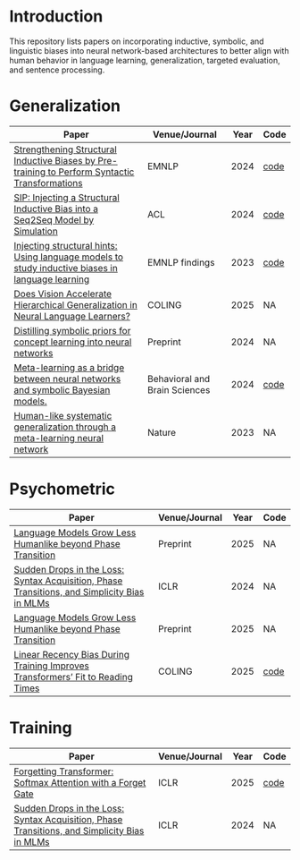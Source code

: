 # Introduction
This repository lists papers on incorporating inductive, symbolic, and linguistic biases into neural network-based architectures to better align with human behavior in language learning, generalization, targeted evaluation, and sentence processing.

# Generalization
| **Paper**                                                    | **Venue/Journal** | **Year** | **Code**                                               | 
| ------------------------------------------------------------ | --------- | -------- | ------------------------------------------------------------ |
| [Strengthening Structural Inductive Biases by Pre-training to Perform Syntactic Transformations](https://aclanthology.org/2024.emnlp-main.645/) | EMNLP | 2024| [code](https://github.com/namednil/step)|
|[SIP: Injecting a Structural Inductive Bias into a Seq2Seq Model by Simulation](https://aclanthology.org/2024.acl-long.355/) | ACL| 2024 | [code](https://github.com/namednil/sip)|
|[Injecting structural hints: Using language models to study inductive biases in language learning](https://aclanthology.org/2023.findings-emnlp.563/) | EMNLP findings | 2023| [code](https://github.com/toizzy/injecting-structural-hints)|
|[Does Vision Accelerate Hierarchical Generalization in Neural Language Learners?](https://aclanthology.org/2025.coling-main.127/)|COLING| 2025|NA|
|[Distilling symbolic priors for concept learning into neural networks](https://arxiv.org/abs/2402.07035)| Preprint | 2024| NA|
|[Meta-learning as a bridge between neural networks and symbolic Bayesian models.](https://www.cambridge.org/core/journals/behavioral-and-brain-sciences/article/metalearning-as-a-bridge-between-neural-networks-and-symbolic-bayesian-models/185DB00366FD4F9B218E36F32886242F)|Behavioral and Brain Sciences| 2024 |[code](https://github.com/marcelbinz/meta-learned-models)|
|[Human-like systematic generalization through a meta-learning neural network](https://www.nature.com/articles/s41586-023-06668-3)|Nature|2023|NA|

# Psychometric
| **Paper**                                                    | **Venue/Journal** | **Year** | **Code**                                               | 
| ------------------------------------------------------------ | --------- | -------- | ------------------------------------------------------------ |
[Language Models Grow Less Humanlike beyond Phase Transition](https://arxiv.org/abs/2502.18802)|Preprint| 2025| NA|
|[Sudden Drops in the Loss: Syntax Acquisition, Phase Transitions, and Simplicity Bias in MLMs](https://arxiv.org/abs/2309.07311)|ICLR|2024| NA|
|[Language Models Grow Less Humanlike beyond Phase Transition](https://arxiv.org/abs/2502.18802)| Preprint| 2025| NA|
|[Linear Recency Bias During Training Improves Transformers’ Fit to Reading Times](https://aclanthology.org/2025.coling-main.517/)| COLING| 2025|[code](https://github.com/christian-clark/recency-bias)|


# Training
| **Paper**                                                    | **Venue/Journal** | **Year** | **Code**                                               | 
| ------------------------------------------------------------ | --------- | -------- | ------------------------------------------------------------ |
|[Forgetting Transformer: Softmax Attention with a Forget Gate](https://arxiv.org/abs/2503.02130)| ICLR| 2025| [code](https://github.com/zhixuan-lin/forgetting-transformer)|
|[Sudden Drops in the Loss: Syntax Acquisition, Phase Transitions, and Simplicity Bias in MLMs](https://arxiv.org/abs/2309.07311) | ICLR| 2024| NA|


